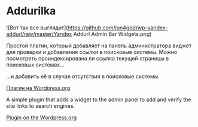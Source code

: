# Addurilka

![Вот так все выглядит](https://github.com/jon4god/wp-yandex-addurl/raw/master/Yandex Addurl Admin Bar Widgets.png)

Простой плагин, который добавляет на панель администратора виджет для проверки и добавления ссылки в поисковые системы.
Можно посмотреть проиндексирована ли ссылка текущей страницы в поисковых системах...

...и добавить её в случае отсутствия в поисковые системы.

[Плагин на Wordpress.org](https://wordpress.org/plugins/addurilka/)

A simple plugin that adds a widget to the admin panel to add and verify the site links to search engines.

[Plugin on the Wordpress.org](https://wordpress.org/plugins/addurilka/)
